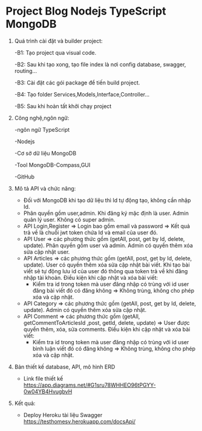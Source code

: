 # Project Blog Nodejs TypeScript MongoDB

1. Quá trình cài đặt và builder project:

   -B1: Tạo project qua visual code.

   -B2: Sau khi tạo xong, tạo file index là nơi config database, swagger, routing...

   -B3: Cài đặt các gói package để tiến build project.

   -B4: Tạo folder Services,Models,Interface,Controller...

   -B5: Sau khi hoàn tất khởi chạy project

2. Công nghệ,ngôn ngữ:

   -ngôn ngữ TypeScript
   
   -Nodejs

   -Cơ sở dữ liệu MongoDB

   -Tool MongoDB-Compass,GUI

   -GitHub

3. Mô tả API và chức năng:
   - Đối với MongoDB khi tạo dữ liệu thì Id tự động tạo, không cần nhập Id.
   - Phân quyền gồm user,admin. Khi đăng ký mặc định là user. Admin quản lý user. Không có super admin.
   - API Login,Register => Login bao gồm email và password => Kết quả trả về là chuỗi jwt token chứa Id và email của user đó.
   - API User => các phương thức gồm (getAll, post, get by Id, delete, update). Phân quyền gồm user và admin. Admin có quyền thêm xóa sửa cập nhật user.
   - API Articles => các phương thức gồm (getAll, post, get by Id, delete, update). User có quyền thêm xóa sửa cập nhật bài viết. Khi tạo bài viết sẽ tự động lưu id        của user đó thông qua token trả về khi đăng nhập tài khoản. Điều kiện khi cập nhật và xóa bài viết:
        + Kiểm tra id trong token mà user đăng nhập có trùng với id user đăng bài viết đó có đăng không => Không trùng, không cho phép xóa và cập nhật.
   - API Category => các phương thức gồm (getAll, post, get by Id, delete, update). Admin có quyền thêm xóa sửa cập nhật.
   - API Comment => các phương thức gồm (getAll, getCommentToArticlesId ,post, getId, delete, update) => User được quyền thêm, xóa, sửa comments. Điều kiện khi cập          nhật và xóa bài viết:
        + Kiểm tra id trong token mà user đăng nhập có trùng với id user bình luận viết đó có đăng không => Không trùng, không cho phép xóa và cập nhật.

4. Bản thiết kế database, API, mô hình ERD
   - Link file thiết kế
   https://app.diagrams.net/#G1sru78WHHEO96tPGYY-0w04YB4HvugbvH

6. Kết quả:
   - Deploy Heroku tài liệu Swagger
   https://testhomesv.herokuapp.com/docsApi/
